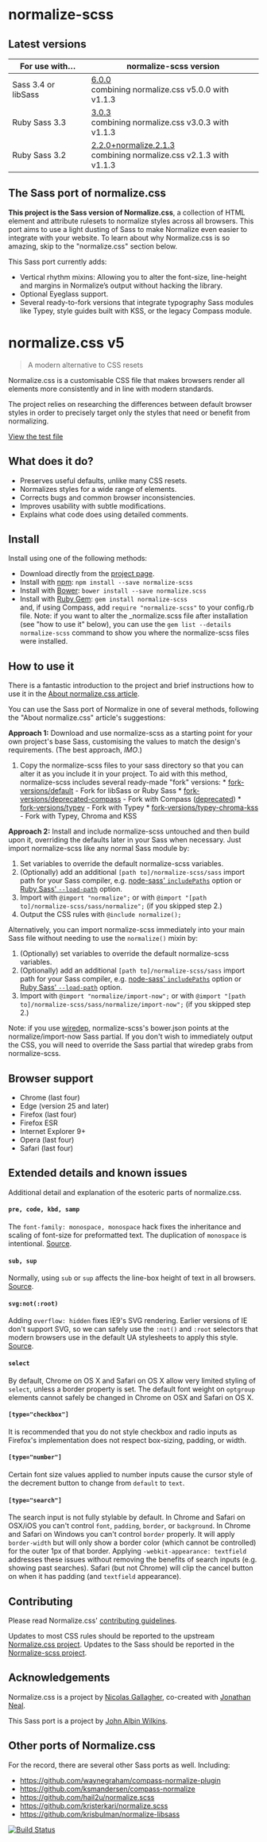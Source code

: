 # normalize-scss

## Latest versions

For use with…                | normalize-scss version
-----------------------------|-----------------------
Sass 3.4 or libSass | [6.0.0](https://github.com/JohnAlbin/normalize-scss/releases/tag/6.0.0)<br> combining normalize.css v5.0.0 with v1.1.3
Ruby Sass 3.3       | [3.0.3](https://github.com/JohnAlbin/normalize-scss/releases/tag/3.0.3)<br> combining normalize.css v3.0.3 with v1.1.3
Ruby Sass 3.2       | [2.2.0+normalize.2.1.3](https://github.com/JohnAlbin/normalize-scss/releases/tag/2.2.0%2Bnormalize.2.1.3)<br> combining normalize.css v2.1.3 with v1.1.3

## The Sass port of normalize.css

__This project is the Sass version of Normalize.css__, a collection of HTML element and attribute rulesets to normalize styles across all browsers. This port aims to use a light dusting of Sass to make Normalize even easier to integrate with your website. To learn about why Normalize.css is so amazing, skip to the "normalize.css" section below.

This Sass port currently adds:

* Vertical rhythm mixins: Allowing you to alter the font-size, line-height and margins in Normalize’s output without hacking the library.
* Optional Eyeglass support.
* Several ready-to-fork versions that integrate typography Sass modules like Typey, style guides built with KSS, or the legacy Compass module.

# normalize.css v5

> A modern alternative to CSS resets

Normalize.css is a customisable CSS file that makes browsers render all elements more consistently and in line with modern standards.

The project relies on researching the differences between default browser styles in order to precisely target only the styles that need or benefit from normalizing.

[View the test file](http://necolas.github.io/normalize.css/latest/test.html)

## What does it do?

* Preserves useful defaults, unlike many CSS resets.
* Normalizes styles for a wide range of elements.
* Corrects bugs and common browser inconsistencies.
* Improves usability with subtle modifications.
* Explains what code does using detailed comments.

## Install

Install using one of the following methods:

* Download directly from the [project page](https://github.com/JohnAlbin/normalize-scss/releases).
* Install with [npm](http://npmjs.org/): `npm install --save normalize-scss`
* Install with [Bower](http://bower.io/): `bower install --save normalize.scss`
* Install with [Ruby Gem](https://rubygems.org/gems/normalize-scss): `gem install normalize-scss`<br>
  and, if using Compass, add `require "normalize-scss"` to your config.rb file. Note: if you want to alter the _normalize.scss file after installation (see "how to use it" below), you can use the `gem list --details normalize-scss` command to show you where the normalize-scss files were installed.

## How to use it

There is a fantastic introduction to the project and brief instructions how to use it in the [About normalize.css article](http://nicolasgallagher.com/about-normalize-css/).

You can use the Sass port of Normalize in one of several methods, following the "About normalize.css" article's suggestions:

__Approach 1:__ Download and use normalize-scss as a starting point for your own project's base Sass, customising the values to match the design's requirements. (The best approach, _IMO_.)
  1. Copy the normalize-scss files to your sass directory so that you can alter it as you include it in your project. To aid with this method, normalize-scss includes several ready-made "fork" versions:
    * [fork-versions/default](fork-versions/default) - Fork for libSass or Ruby Sass
    * [fork-versions/deprecated-compass](fork-versions/deprecated-compass) - Fork with Compass ([deprecated](https://github.com/Compass/compass/issues/1999))
    * [fork-versions/typey](fork-versions/typey) - Fork with Typey
    * [fork-versions/typey-chroma-kss](fork-versions/typey-chroma-kss) - Fork with Typey, Chroma and KSS

__Approach 2:__ Install and include normalize-scss untouched and then build upon it, overriding the defaults later in your Sass when necessary. Just import normalize-scss like any normal Sass module by:
  1. Set variables to override the default normalize-scss variables.
  2. (Optionally) add an additional `[path to]/normalize-scss/sass` import path for your Sass compiler, e.g. [node-sass' `includePaths`](https://github.com/sass/node-sass#includepaths) option or [Ruby Sass' `--load-path`](http://sass-lang.com/documentation/file.SASS_REFERENCE.html#import) option.
  3. Import with `@import "normalize";` or with `@import "[path to]/normalize-scss/sass/normalize";` (if you skipped step 2.)
  4. Output the CSS rules with `@include normalize();`

Alternatively, you can import normalize-scss immediately into your main Sass file without needing to use the `normalize()` mixin by:

  1. (Optionally) set variables to override the default normalize-scss variables.
  2. (Optionally) add an additional `[path to]/normalize-scss/sass` import path for your Sass compiler, e.g. [node-sass' `includePaths`](https://github.com/sass/node-sass#includepaths) option or [Ruby Sass' `--load-path`](http://sass-lang.com/documentation/file.SASS_REFERENCE.html#import) option.
  3. Import with `@import "normalize/import-now";` or with `@import "[path to]/normalize-scss/sass/normalize/import-now";` (if you skipped step 2.)

Note: if you use [wiredep](https://github.com/taptapship/wiredep), normalize-scss's bower.json points at the normalize/import-now Sass partial. If you don't wish to immediately output the CSS, you will need to override the Sass partial that wiredep grabs from normalize-scss.

## Browser support

* Chrome (last four)
* Edge (version 25 and later)
* Firefox (last four)
* Firefox ESR
* Internet Explorer 9+
* Opera (last four)
* Safari (last four)


## Extended details and known issues

Additional detail and explanation of the esoteric parts of normalize.css.

#### `pre, code, kbd, samp`

The `font-family: monospace, monospace` hack fixes the inheritance and scaling
of font-size for preformatted text. The duplication of `monospace` is
intentional. [Source](https://en.wikipedia.org/wiki/User:Davidgothberg/Test59).

#### `sub, sup`

Normally, using `sub` or `sup` affects the line-box height of text in all
browsers. [Source](https://gist.github.com/413930).

#### `svg:not(:root)`

Adding `overflow: hidden` fixes IE9's SVG rendering. Earlier versions of IE
don't support SVG, so we can safely use the `:not()` and `:root` selectors that
modern browsers use in the default UA stylesheets to apply this style.
[Source](https://lists.w3.org/Archives/Public/public-svg-wg/2008JulSep/0339.html).

#### `select`

By default, Chrome on OS X and Safari on OS X allow very limited styling of
`select`, unless a border property is set. The default font weight on `optgroup`
elements cannot safely be changed in Chrome on OSX and Safari on OS X.

#### `[type="checkbox"]`

It is recommended that you do not style checkbox and radio inputs as Firefox's
implementation does not respect box-sizing, padding, or width.

#### `[type="number"]`

Certain font size values applied to number inputs cause the cursor style of the
decrement button to change from `default` to `text`.

#### `[type="search"]`

The search input is not fully stylable by default. In Chrome and Safari on
OSX/iOS you can't control `font`, `padding`, `border`, or `background`. In
Chrome and Safari on Windows you can't control `border` properly. It will apply
`border-width` but will only show a border color (which cannot be controlled)
for the outer 1px of that border. Applying `-webkit-appearance: textfield`
addresses these issues without removing the benefits of search inputs (e.g.
showing past searches). Safari (but not Chrome) will clip the cancel button on
when it has padding (and `textfield` appearance).

## Contributing

Please read Normalize.css' [contributing guidelines](https://github.com/necolas/normalize.css/blob/master/CONTRIBUTING.md).

Updates to most CSS rules should be reported to the upstream [Normalize.css project](http://necolas.github.com/normalize.css/). Updates to the Sass should be reported in the [Normalize-scss project](https://github.com/JohnAlbin/normalize-scss/).

## Acknowledgements

Normalize.css is a project by [Nicolas Gallagher](https://github.com/necolas),
co-created with [Jonathan Neal](https://github.com/jonathantneal).

This Sass port is a project by [John Albin Wilkins](http://john.albin.net).

## Other ports of Normalize.css

For the record, there are several other Sass ports as well. Including:

* https://github.com/waynegraham/compass-normalize-plugin
* https://github.com/ksmandersen/compass-normalize
* https://github.com/hail2u/normalize.scss
* https://github.com/kristerkari/normalize.scss
* https://github.com/krisbulman/normalize-libsass

[![Build Status](https://travis-ci.org/JohnAlbin/normalize-scss.png?branch=master)](https://travis-ci.org/JohnAlbin/normalize-scss)
